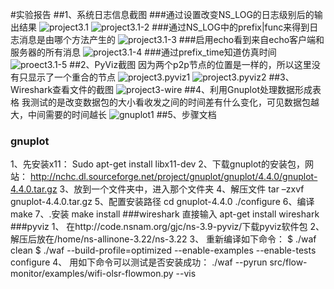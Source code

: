 #实验报告
##1、系统日志信息截图
###通过设置改变NS_LOG的日志级别后的输出结果
![project3.1](http://ww3.sinaimg.cn/mw1024/005xCPTEgw1f58lwhopgcj30k30bjn3c.jpg)
![project3.1-2](http://ww2.sinaimg.cn/mw1024/005xCPTEgw1f58lwi92gzj30k309iwkh.jpg)
###通过NS_LOG中的prefix|func来得到日志消息是由哪个方法产生的
![project3.1-3](http://ww2.sinaimg.cn/mw1024/005xCPTEgw1f58lwjaz9pj30jx0bnjyi.jpg)
###启用echo看到来自echo客户端和服务器的所有消息
![project3.1-4](http://ww1.sinaimg.cn/mw1024/005xCPTEgw1f58lwkx4r7j30k20bzqan.jpg)
###通过prefix_time知道仿真时间
![proect3.1-5](http://ww1.sinaimg.cn/mw1024/005xCPTEgw1f58lwl8qk4j30k10c2wmr.jpg)
##2、PyViz截图
因为两个p2p节点的位置是一样的，所以这里没有只显示了一个重合的节点
![project3.pyviz1]( http://ww3.sinaimg.cn/mw1024/005xCPTEgw1f59ue6s1pqj30g40dgjrn.jpg)
![project3.pyviz2]( http://ww2.sinaimg.cn/mw1024/005xCPTEgw1f59ue8cr12j30g90as0t2.jpg)
##3、Wireshark查看文件的截图
![project3-wire](http://ww3.sinaimg.cn/mw1024/005xCPTEgw1f58lwlntqhj30kp0efwjv.jpg)
##4、利用Gnuplot处理数据形成表格
我测试的是改变数据包的大小看收发之间的时间差有什么变化，可见数据包越大，中间需要的时间越长
![gnuplot1]( http://a1.qpic.cn/psb?/V12HWE5114cAlD/fB3FDIbJzDT7RTyeJNpPwKcQRdGMlQ83CdZHipZTmFI!/c/dLAAAAAAAAAA&ek=1&kp=1&pt=0&bo=hQLsAQAAAAADB0g!&sce=60-2-2&rf=newphoto&t=5)
##5、步骤文档
### gnuplot
1、先安装x11：
Sudo apt-get install libx11-dev
2、下载gnuplot的安装包，网站：
http://nchc.dl.sourceforge.net/project/gnuplot/gnuplot/4.4.0/gnuplot-4.4.0.tar.gz
3、放到一个文件夹中，进入那个文件夹
4、解压文件
  tar –zxvf gnuplot-4.4.0.tar.gz
5、配置安装路径
      cd gnuplot-4.4.0
       ./configure
6、编译
       make
7、.安装
       make install
###wireshark
直接输入 apt-get install wireshark
###pyviz
1、 在http://code.nsnam.org/gjc/ns-3.9-pyviz/​下载pyviz软件包
2、 解压后放在/home/ns-allinone-3.22/ns-3.22
3、 重新编译如下命令：
$ ./waf clean
$ ./waf --build-profile=optimized --enable-examples --enable-tests configure​​
4、 用如下命令可以测试是否安装成功：
./waf --pyrun src/flow-monitor/examples/wifi-olsr-flowmon.py --vis